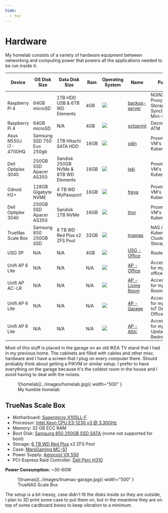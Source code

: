 ```yaml
---
hide:
  - toc
---
```

# Hardware

My homelab consists of a variety of hardware equipment between networking and computing power that powers all the applications needed to be run inside it:

| Device               | OS Disk Size              | Data Disk Size                       | Ram  | Operating System                                                  | Name                                                                                                | Purpose                                               | DHCP-Assign IP Address |
| -------------------- | ------------------------- | ------------------------------------ | ---- | ----------------------------------------------------------------- | --------------------------------------------------------------------------------------------------- | ----------------------------------------------------- | ---------------------- |
| Raspberry Pi 4       | 64GB microSD              | 1TB HDD USB & 6TB WD Elements        | 4GB  | <img width="32" src="https://simpleicons.org/icons/ubuntu.svg">   | [backup-server](https://www.raspberrypi.com/tutorials/nas-box-raspberry-pi-tutorial/)               | NGINX Reverse Proxy, NFS Storage, Syncthing, Mini-NAS | 10.0.1.11              |
| Raspberry Pi 4       | 64GB microSD              | N/A                                  | 4GB  | <img width="32" src="https://simpleicons.org/icons/ubuntu.svg">   | [octoprint](https://octoprint.org/)                                                                 | Decomissioned ATM                                     | -                      |
| Asus N550J i7-4700HQ | Samsung SSD 750 Evo 250gb | 1TB Hitachi SATA HDD                 | 16GB | <img width="32" src="https://simpleicons.org/icons/proxmox.svg">  | [odin](https://www.britannica.com/topic/Odin-Norse-deity)                                           | Proxmox / VM's with Kubernetes                        | 10.0.1.7               |
| Dell Optiplex 3040   | 250GB SSD Apacer AS350    | Sandisk 250GB NVMe & 8TB WD Elements | 16GB | <img width="32" src="https://simpleicons.org/icons/proxmox.svg">  | [loki](https://www.britannica.com/topic/Loki)                                                       | Proxmox / VM's with Kubernetes                        | 10.0.1.8               |
| Odroid H2+           | 128GB Gigabyte NVME       | 4 TB WD MyPassport                   | 16GB | <img width="32" src="https://simpleicons.org/icons/proxmox.svg">  | [freya](https://www.britannica.com/topic/Frigg-Norse-mythology)                                     | Proxmox / VM's with Kubernetes                        | 10.0.1.9               |
| Dell Optiplex 3040   | 250GB SSD Apacer AS350    | Sandisk 1TB NVMe                     | 16GB | <img width="32" src="https://simpleicons.org/icons/proxmox.svg">  | [thor](https://www.britannica.com/topic/Thor-Germanic-deity)                                        | Proxmox / VM's with Kubernetes                        | 10.0.1.10              |
| TrueNas Scale Box    | Samsung 850 250GB SSD     | 6 TB WD Red Plus x2 ZFS Pool         | 32GB | <img width="32" src="https://simpleicons.org/icons/truenas.svg">  | [truenas](https://www.truenas.com/truenas-scale/)                                                   | NAS / truenas Kubernetes Cluster / Mass Storage    | 10.0.1.6               |
| USG 3P               | N/A                       | N/A                                  | 4GB  | <img width="32" src="https://simpleicons.org/icons/ubiquiti.svg"> | [USG - Office](https://store.ui.com/products/unifi-security-gateway)                                | Router                                                | 10.0.1.1               |
| Unifi AP 6 Lite      | N/A                       | N/A                                  | N/A  | <img width="32" src="https://simpleicons.org/icons/ubiquiti.svg"> | [AP - Office](https://eu.store.ui.com/products/unifi-ap-6-lite)                                     | Access Point for my Home office                       | -                      |
| Unifi AP AC-LR       | N/A                       | N/A                                  | N/A  | <img width="32" src="https://simpleicons.org/icons/ubiquiti.svg"> | [AP - Living Room](https://eu.store.ui.com/collections/unifi-network-wireless/products/unifi-ac-lr) | Access Point for my Living Room                       | -                      |
| Unifi AP 6 Lite      | N/A                       | N/A                                  | N/A  | <img width="32" src="https://simpleicons.org/icons/ubiquiti.svg"> | [AP - Garage](https://eu.store.ui.com/collections/unifi-network-wireless/products/unifi-ac-lite)    | Access Point for my Garage IoT Devices Office         | -                      |
| Unifi AP 6 Lite      | N/A                       | N/A                                  | N/A  | <img width="32" src="https://simpleicons.org/icons/ubiquiti.svg"> | [AP - Attic](https://eu.store.ui.com/products/unifi-ap-6-lite)                                      | Access Point for my Attic / Upstairs Bedrooms         | -                      |

Most of this stuff is placed in the garage on an old IKEA TV stand that I had in my previous home. The cabinets are filled with cables and other misc. hardware and I have a screen that I plug on every computer there. Should probably think about getting a PiKVM or similar setup.
I prefer to have everything on the garage because it's the coldest room in the house and I avoid having to deal with the noises. 

<figure markdown>
  ![homelab](../images/homelab.jpg){ width="500" }
  <figcaption>My humble homelab</figcaption>
</figure>

## TrueNas Scale Box

- Motherboard: [Supermicro X10SLL-F](https://www.supermicro.com/en/products/motherboard/X10SLL-F)
- Processor: [Intel Xeon CPU E3-1230 v3 @ 3.30GHz](https://www.intel.com.br/content/www/br/pt/products/sku/75054/intel-xeon-processor-e31230-v3-8m-cache-3-30-ghz/specifications.html)
- Memory: 32 GB ECC RAM
- Boot Disk: [Samsung 850 250GB SSD SATA](https://www.samsung.com/pt/support/model/MZ-75E250B/EU/) (nvme not supported for boot)
- Storage: [6 TB WD Red Plus](https://www.westerndigital.com/pt-br/products/internal-drives/wd-red-plus-sata-3-5-hdd#WD60EFPX) x2 ZFS Pool
- Case: [MarsGaming MC-S1](https://www.amazon.es/-/pt/dp/B0BBR6Z256?psc=1&ref=ppx_yo2ov_dt_b_product_details)
- Power Supply: [Aerocool VX 550](https://www.amazon.es/-/pt/dp/B07HBHPGXF?psc=1&ref=ppx_yo2ov_dt_b_product_details)
- PCI-Express Raid Controller: [Dell Perc H310](https://i.dell.com/sites/doccontent/shared-content/data-sheets/Documents/dell-perc-h310-spec-sheet.pdf)

**Power Consumption:** ~30-60W

<figure markdown>
  ![truenas](../images/truenas-garage.jpg){ width="500" }
  <figcaption>TrueNAS Scale Box</figcaption>
</figure>

The setup is a bit messy, case didn't fit the disks inside so they are outside, I plan to 3D print some case to put them on, but in the meantime they are on top of some cardboard boxes to keep vibration to a minimum.

